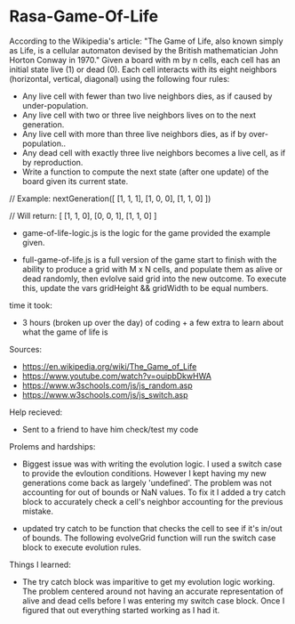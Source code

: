 # Rasa-Game-Of-Life


According to the Wikipedia's article: "The Game of Life, also known simply as Life, is a cellular automaton devised by the British mathematician John Horton Conway in 1970."
Given a board with m by n cells, each cell has an initial state live (1) or dead (0). Each cell interacts with its eight neighbors (horizontal, vertical, diagonal) using the following four rules:
* Any live cell with fewer than two live neighbors dies, as if caused by under-population.
* Any live cell with two or three live neighbors lives on to the next generation.
* Any live cell with more than three live neighbors dies, as if by over-population..
* Any dead cell with exactly three live neighbors becomes a live cell, as if by reproduction.
* Write a function to compute the next state (after one update) of the board given its current state.

// Example:
nextGeneration([
  [1, 1, 1],
  [1, 0, 0],
  [1, 1, 0]
])

// Will return:
[
  [1, 1, 0],
  [0, 0, 1],
  [1, 1, 0]
]


- game-of-life-logic.js is the logic for the game provided the example given.

- full-game-of-life.js is a full version of the game start to finish with the ability to produce a grid with M x N cells, and populate them as alive or dead randomly, then evlolve said grid into the new outcome. To execute this, update the vars gridHeight && gridWidth to be equal numbers.



time it took:
- 3 hours (broken up over the day) of coding + a few extra to learn about what the game of life is

Sources: 
- https://en.wikipedia.org/wiki/The_Game_of_Life
- https://www.youtube.com/watch?v=ouipbDkwHWA
- https://www.w3schools.com/js/js_random.asp
- https://www.w3schools.com/js/js_switch.asp
 
Help recieved: 
- Sent to a friend to have him check/test my code


Prolems and hardships:
- Biggest issue was with writing the evolution logic. I used a switch case to provide the evloution conditions. 
However I kept having my new generations come back as largely 'undefined'. The problem was not accounting for out of bounds or NaN values. To fix it I added a try catch block to accurately check a cell's neighbor accounting for the previous mistake.

- updated try catch to be function that checks the cell to see if it's in/out of bounds. The following evolveGrid function will run the switch case block to execute evolution rules.


Things I learned:
- The try catch block was imparitive to get my evolution logic working. The problem centered around not having an accurate representation of alive and dead cells before I was entering my switch case block. Once I figured that out everything started working as I had it. 



